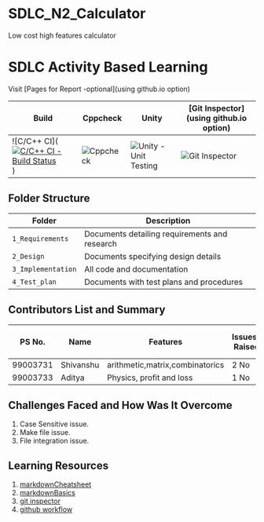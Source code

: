 # SDLC_N2_Calculator
 Low cost high features calculator
# SDLC Activity Based Learning

Visit [Pages for Report -optional](using github.io option)

Build | Cppcheck | Unity | [Git Inspector](using github.io option)
------|----------|-------|--------------
![C/C++ CI]([![C/C++ CI - Build Status](https://github.com/99003733/SDLC_N2_Calculator/actions/workflows/c-cpp.yml/badge.svg)](https://github.com/99003733/SDLC_N2_Calculator/actions/workflows/c-cpp.yml)) | ![Cppcheck](Badgelink) | ![Unity - Unit Testing](Badgelink) | ![Git Inspector](Badgelink)


## Folder Structure
Folder             | Description
-------------------| -----------------------------------------
`1_Requirements`   | Documents detailing requirements and research
`2_Design`         | Documents specifying design details
`3_Implementation` | All code and documentation
`4_Test_plan`      | Documents with test plans and procedures

## Contributors List and Summary

PS No. |  Name   |    Features    | Issuess Raised |Issues Resolved|No Test Cases|Test Case Pass
-------|---------|----------------|----------------|---------------|-------------|--------------
99003731 | Shivanshu  | arithmetic,matrix,combinatorics   | 2 No     | 1 No   |17 No   |6 No     
99003733 | Aditya | Physics, profit and loss | 1 No | 0 No | 15 No | 6 No 
 

## Challenges Faced and How Was It Overcome

1. Case Sensitive issue.
2. Make file issue.
3. File integration issue.


## Learning Resources
1. [markdownCheatsheet](https://github.com/adam-p/markdown-here/wiki/Markdown-Cheatsheet)
2. [markdownBasics](https://guides.github.com/features/mastering-markdown/)
3. [git inspector](https://github.com/ejwa/gitinspector.git)
4. [github workflow](https://docs.github.com/en/actions/learn-github-action)

